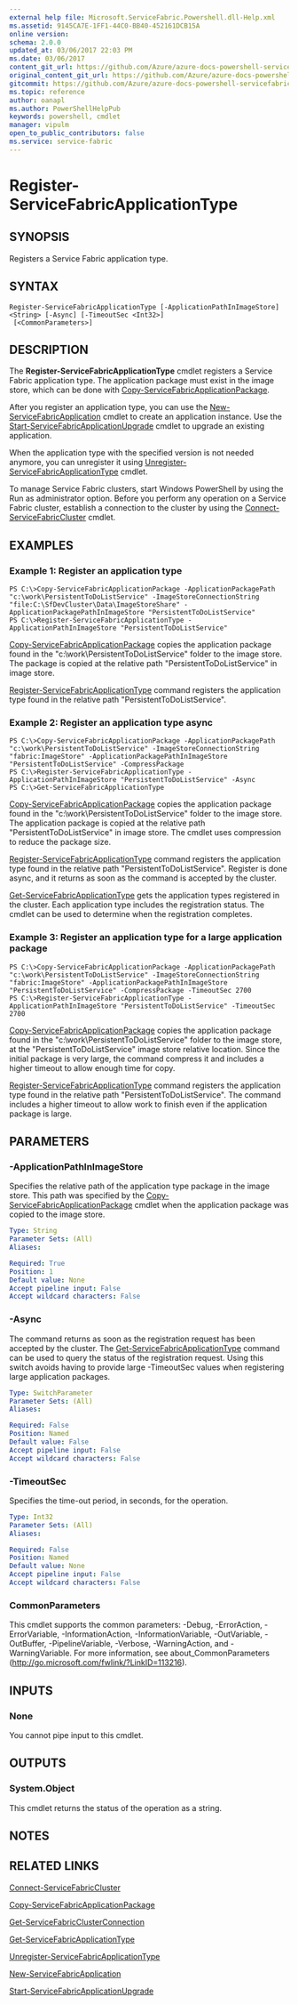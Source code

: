 ```yaml
---
external help file: Microsoft.ServiceFabric.Powershell.dll-Help.xml
ms.assetid: 9145CA7E-1FF1-44C0-BB40-452161DCB15A
online version:
schema: 2.0.0
updated_at: 03/06/2017 22:03 PM
ms.date: 03/06/2017
content_git_url: https://github.com/Azure/azure-docs-powershell-servicefabric/blob/master/Service-Fabric-cmdlets/ServiceFabric/vlatest/Register-ServiceFabricApplicationType.md
original_content_git_url: https://github.com/Azure/azure-docs-powershell-servicefabric/blob/master/Service-Fabric-cmdlets/ServiceFabric/vlatest/Register-ServiceFabricApplicationType.md
gitcommit: https://github.com/Azure/azure-docs-powershell-servicefabric/blob/a7170c9b9bfb81f2a28aafcbfe9ee4f464e3baa9
ms.topic: reference
author: oanapl
ms.author: PowerShellHelpPub
keywords: powershell, cmdlet
manager: vipulm
open_to_public_contributors: false
ms.service: service-fabric
---
```


# Register-ServiceFabricApplicationType

## SYNOPSIS
Registers a Service Fabric application type.

## SYNTAX

```
Register-ServiceFabricApplicationType [-ApplicationPathInImageStore] <String> [-Async] [-TimeoutSec <Int32>]
 [<CommonParameters>]
```

## DESCRIPTION
The **Register-ServiceFabricApplicationType** cmdlet registers a Service Fabric application type. The application package must exist in the image store, which can be done with [Copy-ServiceFabricApplicationPackage](./Copy-ServiceFabricApplicationPackage.md).

After you register an application type, you can use the [New-ServiceFabricApplication](./New-ServiceFabricApplication.md) cmdlet to create an application instance. Use the [Start-ServiceFabricApplicationUpgrade](./Start-ServiceFabricApplicationUpgrade.md) cmdlet to upgrade an existing application.

When the application type with the specified version is not needed anymore, you can unregister it using [Unregister-ServiceFabricApplicationType](./Unregister-ServiceFabricApplicationType.md) cmdlet.

To manage Service Fabric clusters, start Windows PowerShell by using the Run as administrator option.
Before you perform any operation on a Service Fabric cluster, establish a connection to the cluster by using the [Connect-ServiceFabricCluster](./Connect-ServiceFabricCluster.md) cmdlet.

## EXAMPLES

### Example 1: Register an application type
```
PS C:\>Copy-ServiceFabricApplicationPackage -ApplicationPackagePath "c:\work\PersistentToDoListService" -ImageStoreConnectionString "file:C:\SfDevCluster\Data\ImageStoreShare" -ApplicationPackagePathInImageStore "PersistentToDoListService"
PS C:\>Register-ServiceFabricApplicationType -ApplicationPathInImageStore "PersistentToDoListService"
```

[Copy-ServiceFabricApplicationPackage](./Copy-ServiceFabricApplicationPackage.md) copies the application package found in the "c:\work\PersistentToDoListService" folder to the image store. The package is copied at the relative path "PersistentToDoListService" in image store.

[Register-ServiceFabricApplicationType](./Register-ServiceFabricApplicationType.md) command registers the application type found in the relative path "PersistentToDoListService".

### Example 2: Register an application type async
```
PS C:\>Copy-ServiceFabricApplicationPackage -ApplicationPackagePath "c:\work\PersistentToDoListService" -ImageStoreConnectionString "fabric:ImageStore" -ApplicationPackagePathInImageStore "PersistentToDoListService" -CompressPackage
PS C:\>Register-ServiceFabricApplicationType -ApplicationPathInImageStore "PersistentToDoListService" -Async
PS C:\>Get-ServiceFabricApplicationType
```

[Copy-ServiceFabricApplicationPackage](./Copy-ServiceFabricApplicationPackage.md) copies the application package found in the "c:\work\PersistentToDoListService" folder to the image store. The application package is copied at the relative path "PersistentToDoListService" in image store. The cmdlet uses compression to reduce the package size.

[Register-ServiceFabricApplicationType](.\Register-ServiceFabricApplicationType.md) command registers the application type found in the relative path "PersistentToDoListService". Register is done async, and it returns as soon as the command is accepted by the cluster.

[Get-ServiceFabricApplicationType](.\Get-ServiceFabricApplicationType.md) gets the application types registered in the cluster. Each application type includes the registration status. The cmdlet can be used to determine when the registration completes.

### Example 3: Register an application type for a large application package
```
PS C:\>Copy-ServiceFabricApplicationPackage -ApplicationPackagePath "c:\work\PersistentToDoListService" -ImageStoreConnectionString "fabric:ImageStore" -ApplicationPackagePathInImageStore "PersistentToDoListService" -CompressPackage -TimeoutSec 2700
PS C:\>Register-ServiceFabricApplicationType -ApplicationPathInImageStore "PersistentToDoListService" -TimeoutSec 2700
```

[Copy-ServiceFabricApplicationPackage](./Copy-ServiceFabricApplicationPackage.md) copies the application package found in the "c:\work\PersistentToDoListService" folder to the image store, at the "PersistentToDoListService" image store relative location. Since the initial package is very large, the command compress it and includes a higher timeout to allow enough time for copy.

[Register-ServiceFabricApplicationType](.\Register-ServiceFabricApplicationType.md) command registers the application type found in the relative path "PersistentToDoListService". The command includes a higher timeout to allow work to finish even if the application package is large.

## PARAMETERS

### -ApplicationPathInImageStore
Specifies the relative path of the application type package in the image store. This path was specified by the [Copy-ServiceFabricApplicationPackage](./Copy-ServiceFabricApplicationPackage.md) cmdlet when the application package was copied to the image store.

```yaml
Type: String
Parameter Sets: (All)
Aliases: 

Required: True
Position: 1
Default value: None
Accept pipeline input: False
Accept wildcard characters: False
```

### -Async
The command returns as soon as the registration request has been accepted by the cluster. The [Get-ServiceFabricApplicationType](./Get-ServiceFabricApplicationType.md) command can be used to query the status of the registration request. Using this switch avoids having to provide large -TimeoutSec values when registering large application packages.

```yaml
Type: SwitchParameter
Parameter Sets: (All)
Aliases: 

Required: False
Position: Named
Default value: False
Accept pipeline input: False
Accept wildcard characters: False
```

### -TimeoutSec
Specifies the time-out period, in seconds, for the operation.

```yaml
Type: Int32
Parameter Sets: (All)
Aliases: 

Required: False
Position: Named
Default value: None
Accept pipeline input: False
Accept wildcard characters: False
```

### CommonParameters
This cmdlet supports the common parameters: -Debug, -ErrorAction, -ErrorVariable, -InformationAction, -InformationVariable, -OutVariable, -OutBuffer, -PipelineVariable, -Verbose, -WarningAction, and -WarningVariable. For more information, see about_CommonParameters (http://go.microsoft.com/fwlink/?LinkID=113216).

## INPUTS

### None
You cannot pipe input to this cmdlet.

## OUTPUTS

### System.Object
This cmdlet returns the status of the operation as a string.

## NOTES

## RELATED LINKS

[Connect-ServiceFabricCluster](./Connect-ServiceFabricCluster.md)

[Copy-ServiceFabricApplicationPackage](./Copy-ServiceFabricApplicationPackage.md)

[Get-ServiceFabricClusterConnection](./Get-ServiceFabricClusterConnection.md)

[Get-ServiceFabricApplicationType](./Get-ServiceFabricApplicationType.md)

[Unregister-ServiceFabricApplicationType](./Unregister-ServiceFabricApplicationType.md)

[New-ServiceFabricApplication](./New-ServiceFabricApplication.md)

[Start-ServiceFabricApplicationUpgrade](./Start-ServiceFabricApplicationUpgrade.md)
